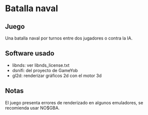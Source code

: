 # Batalla naval
## Juego
Una batalla naval por turnos entre dos jugadores o contra la IA.
## Software usado
- libnds: ver libnds_license.txt
- dsnifi: del proyecto de GameYob
- gl2d: renderizar gráficos 2d con el motor 3d
## Notas
El juego presenta errores de renderizado en algunos emuladores, se recomienda usar NO$GBA.
